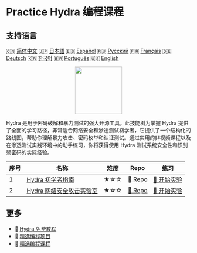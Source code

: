 # Practice Hydra 编程课程

## 支持语言

🇨🇳 [简体中文](README_zh.md) 🇯🇵 [日本語](README_ja.md) 🇪🇸 [Español](README_es.md) 🇷🇺 [Русский](README_ru.md) 🇫🇷 [Français](README_fr.md) 🇩🇪 [Deutsch](README_de.md) 🇰🇷 [한국어](README_ko.md) 🇧🇷 [Português](README_pt.md) 🇺🇸 [English](README.md) 

<div align="center">
<img width="128px" src="https://file.labex.io/path/fqzGODJFWPbL.png">
</div>

Hydra 是用于密码破解和暴力测试的强大开源工具。此技能树为掌握 Hydra 提供了全面的学习路径，非常适合网络安全和渗透测试初学者，它提供了一个结构化的路线图，帮助你理解暴力攻击、密码枚举和认证测试。通过实用的非视频课程以及在渗透测试实践环境中的动手练习，你将获得使用 Hydra 测试系统安全性和识别弱密码的实际经验。

|   序号 | 名称                                                                                    | 难度   | Repo                                                                     | 练习                                                                       |
|--------|-----------------------------------------------------------------------------------------|--------|--------------------------------------------------------------------------|----------------------------------------------------------------------------|
|      1 | [Hydra 初学者指南](https://labex.io/zh/courses/hydra-for-beginners)                     | ★☆☆    | [🔗 Repo](https://github.com/labex-labs/hydra-for-beginners)             | [🚀 开始实验](https://labex.io/zh/courses/hydra-for-beginners)             |
|      2 | [Hydra 网络安全攻击实验室](https://labex.io/zh/courses/hydra-cybersecurity-attack-labs) | ★☆☆    | [🔗 Repo](https://github.com/labex-labs/hydra-cybersecurity-attack-labs) | [🚀 开始实验](https://labex.io/zh/courses/hydra-cybersecurity-attack-labs) |

## 更多

- 🔗 [Hydra 免费教程](https://github.com/labex-labs/hydra-free-tutorials)
- 🔗 [精选编程项目](https://github.com/labex-labs/awesome-programming-projects)
- 🔗 [精选编程课程](https://github.com/labex-labs/awesome-programming-courses)

